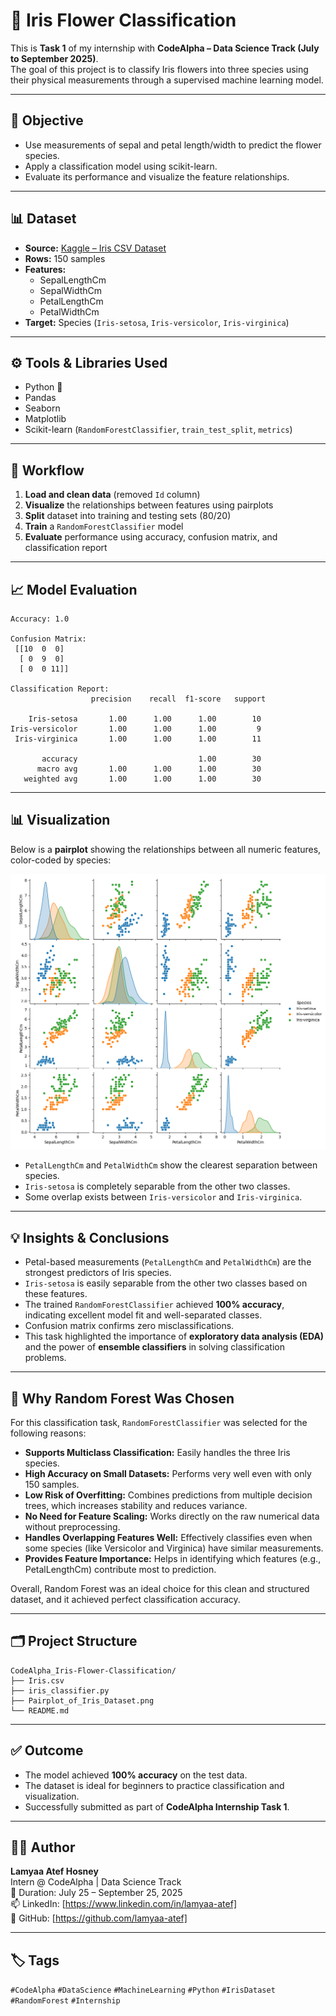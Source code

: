 # 🌸 Iris Flower Classification

This is **Task 1** of my internship with **CodeAlpha – Data Science Track (July to September 2025)**.  
The goal of this project is to classify Iris flowers into three species using their physical measurements through a supervised machine learning model.

---

## 📌 Objective

- Use measurements of sepal and petal length/width to predict the flower species.
- Apply a classification model using scikit-learn.
- Evaluate its performance and visualize the feature relationships.

---

## 📊 Dataset

- **Source:** [Kaggle – Iris CSV Dataset](https://www.kaggle.com/datasets/saurabh00007/iriscsv)
- **Rows:** 150 samples
- **Features:**
  - SepalLengthCm
  - SepalWidthCm
  - PetalLengthCm
  - PetalWidthCm
- **Target:** Species (`Iris-setosa`, `Iris-versicolor`, `Iris-virginica`)

---

## ⚙️ Tools & Libraries Used

- Python 🐍
- Pandas
- Seaborn
- Matplotlib
- Scikit-learn (`RandomForestClassifier`, `train_test_split`, `metrics`)

---

## 🚀 Workflow

1. **Load and clean data** (removed `Id` column)
2. **Visualize** the relationships between features using pairplots
3. **Split** dataset into training and testing sets (80/20)
4. **Train** a `RandomForestClassifier` model
5. **Evaluate** performance using accuracy, confusion matrix, and classification report

---

## 📈 Model Evaluation

```
Accuracy: 1.0

Confusion Matrix:
 [[10  0  0]
  [ 0  9  0]
  [ 0  0 11]]

Classification Report:
                  precision    recall  f1-score   support

    Iris-setosa       1.00      1.00      1.00        10
Iris-versicolor       1.00      1.00      1.00         9
 Iris-virginica       1.00      1.00      1.00        11

       accuracy                           1.00        30
      macro avg       1.00      1.00      1.00        30
   weighted avg       1.00      1.00      1.00        30
```

---

## 📊 Visualization

Below is a **pairplot** showing the relationships between all numeric features, color-coded by species:

![Pairplot of Iris Dataset](Pairplot_of_Iris_Dataset.png)

- `PetalLengthCm` and `PetalWidthCm` show the clearest separation between species.
- `Iris-setosa` is completely separable from the other two classes.
- Some overlap exists between `Iris-versicolor` and `Iris-virginica`.

---

## 💡 Insights & Conclusions

- Petal-based measurements (`PetalLengthCm` and `PetalWidthCm`) are the strongest predictors of Iris species.
- `Iris-setosa` is easily separable from the other two classes based on these features.
- The trained `RandomForestClassifier` achieved **100% accuracy**, indicating excellent model fit and well-separated classes.
- Confusion matrix confirms zero misclassifications.
- This task highlighted the importance of **exploratory data analysis (EDA)** and the power of **ensemble classifiers** in solving classification problems.

---

## 🧠 Why Random Forest Was Chosen

For this classification task, `RandomForestClassifier` was selected for the following reasons:

- **Supports Multiclass Classification:** Easily handles the three Iris species.
- **High Accuracy on Small Datasets:** Performs very well even with only 150 samples.
- **Low Risk of Overfitting:** Combines predictions from multiple decision trees, which increases stability and reduces variance.
- **No Need for Feature Scaling:** Works directly on the raw numerical data without preprocessing.
- **Handles Overlapping Features Well:** Effectively classifies even when some species (like Versicolor and Virginica) have similar measurements.
- **Provides Feature Importance:** Helps in identifying which features (e.g., PetalLengthCm) contribute most to prediction.

Overall, Random Forest was an ideal choice for this clean and structured dataset, and it achieved perfect classification accuracy.

---

## 🗂 Project Structure

```
CodeAlpha_Iris-Flower-Classification/
├── Iris.csv
├── iris_classifier.py
├── Pairplot_of_Iris_Dataset.png
└── README.md
```

---

## ✅ Outcome

- The model achieved **100% accuracy** on the test data.
- The dataset is ideal for beginners to practice classification and visualization.
- Successfully submitted as part of **CodeAlpha Internship Task 1**.

---

## 👩‍💻 Author

**Lamyaa Atef Hosney**  
Intern @ CodeAlpha | Data Science Track  
📅 Duration: July 25 – September 25, 2025  
📫 LinkedIn: [https://www.linkedin.com/in/lamyaa-atef]  
🔗 GitHub: [https://github.com/lamyaa-atef]

---

## 🏷️ Tags

`#CodeAlpha` `#DataScience` `#MachineLearning` `#Python` `#IrisDataset` `#RandomForest` `#Internship`


